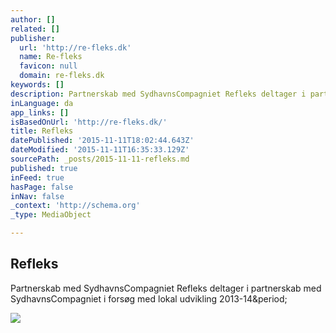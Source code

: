 ```yaml
---
author: []
related: []
publisher:
  url: 'http://re-fleks.dk'
  name: Re-fleks
  favicon: null
  domain: re-fleks.dk
keywords: []
description: Partnerskab med SydhavnsCompagniet Refleks deltager i partnerskab med SydhavnsCompagniet i forsøg med lokal udvikling 2013-14.
inLanguage: da
app_links: []
isBasedOnUrl: 'http://re-fleks.dk/'
title: Refleks
datePublished: '2015-11-11T18:02:44.643Z'
dateModified: '2015-11-11T16:35:33.129Z'
sourcePath: _posts/2015-11-11-refleks.md
published: true
inFeed: true
hasPage: false
inNav: false
_context: 'http://schema.org'
_type: MediaObject

---
```

<article style=""><h1>Refleks</h1><p>Partnerskab med SydhavnsCompagniet Refleks deltager i partnerskab med SydhavnsCompagniet i forsøg med lokal udvikling 2013-14&amp;period;</p><img src="http://re-fleks.dk/wp-content/uploads/2013/07/fb.png" /></article>